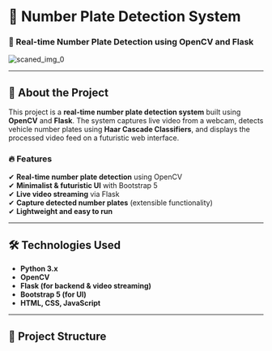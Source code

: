 # 🚗 Number Plate Detection System

### 📸 Real-time Number Plate Detection using OpenCV and Flask

![scaned_img_0](https://github.com/user-attachments/assets/2568c001-5ce8-4b51-a407-d7f3bbaea814)


---

## 📖 About the Project
This project is a **real-time number plate detection system** built using **OpenCV** and **Flask**. The system captures live video from a webcam, detects vehicle number plates using **Haar Cascade Classifiers**, and displays the processed video feed on a futuristic web interface.

### 🔥 **Features**
✔ **Real-time number plate detection** using OpenCV  
✔ **Minimalist & futuristic UI** with Bootstrap 5  
✔ **Live video streaming** via Flask  
✔ **Capture detected number plates** (extensible functionality)  
✔ **Lightweight and easy to run**  

---

## 🛠️ **Technologies Used**
- **Python 3.x**
- **OpenCV**
- **Flask (for backend & video streaming)**
- **Bootstrap 5 (for UI)**
- **HTML, CSS, JavaScript**

---

## 📂 **Project Structure**
